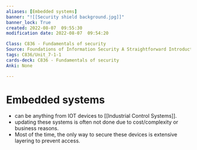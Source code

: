 ```yaml
---
aliases: [Embedded systems]
banner: "![[Security shield background.jpg]]"
banner_lock: True
created: 2022-08-07  09:55:30
modification date: 2022-08-07  09:54:20

Class: C836 - Fundamentals of security
Source: Foundations of Information Security A Straightforward Introduction
tags: C836/Unit_7-1-1
cards-deck: C836 - Fundamentals of security
Anki: None

---
```


# Embedded systems
- can be anything from IOT devices to [[Industrial Control Systems]].
- updating these systems is often not done due to cost/complexity or business reasons.
- Most of the time, the only way to secure these devices is extensive layering to prevent access.